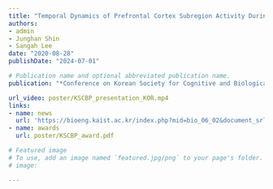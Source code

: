 ```yaml
---
title: "Temporal Dynamics of Prefrontal Cortex Subregion Activity During Working Memory Task: An fNIRS Study"
authors:
- admin
- Junghan Shin
- Sangah Lee
date: "2020-08-28"
publishDate: "2024-07-01"

# Publication name and optional abbreviated publication name.
publication: "*Conference on Korean Society for Cognitive and Biological Psychology* ***(KSCBP)***"

url_video: poster/KSCBP_presentation_KOR.mp4
links:
- name: news
  url: 'https://bioeng.kaist.ac.kr/index.php?mid=bio_06_02&document_srl=14445'
- name: awards
  url: poster/KSCBP_award.pdf

# Featured image
# To use, add an image named `featured.jpg/png` to your page's folder. 
# image:

---
```

